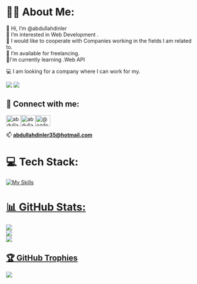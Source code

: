 # 👨‍💻 About Me:
👋 Hi, I’m @abdullahdinler<br>👀 I’m interested in Web Development .<br>💞️ I would like to cooperate with Companies working in the fields I am related to.<br>🤝 I’m available for freelancing.<br>  🌱I'm currently learning .Web API<br>
                   
💻 I am looking for a company where I can work for my.


[![](https://visitcount.itsvg.in/api?id=abdullahdinler&icon=0&color=1)](https://visitcount.itsvg.in)
<img src="https://komarev.com/ghpvc/?username=abdullahdinler&color=red&style=for-the-badge">
## 📩 Connect with me:

<p align="left">
  <a href="https://linkedin.com/in/abdullahdinler/" target="blank"><img align="center" src="https://raw.githubusercontent.com/rahuldkjain/github-profile-readme-generator/master/src/images/icons/Social/linked-in-alt.svg" alt="abdullahdinler" height="30" width="40" /></a><a href="https://www.instagram.com/abdullahdinlerx" target="blank"><img align="center" src="https://raw.githubusercontent.com/rahuldkjain/github-profile-readme-generator/master/src/images/icons/Social/instagram.svg" alt="abdullahdinler" height="30" width="40" /></a><a href="https://github.com/abdullahdinler" target="blank"><img align="center" src="https://raw.githubusercontent.com/rahuldkjain/github-profile-readme-generator/master/src/images/icons/Social/github.svg" alt="@ozdoan" height="30" width="40" /></a>

📫 **abdullahdinler35@hotmail.com**

# 💻 Tech Stack:

[![My Skills](https://skillicons.dev/icons?i=cs,dotnet,mysql,html,css,js,bootstrap,wordpress)](https://skillicons.dev)
<a href="https://www.w3schools.com/cs/" target="_blank" rel="noreferrer">


# 📊 GitHub Stats:
![](https://github-readme-stats.vercel.app/api?username=abdullahdinler&theme=radical&hide_border=false&include_all_commits=true&count_private=true)<br/>
![](https://github-readme-streak-stats.herokuapp.com/?user=abdullahdinler&theme=radical&hide_border=false)<br/>
![](https://github-readme-stats.vercel.app/api/top-langs/?username=abdullahdinler&theme=radical&hide_border=false&include_all_commits=true&count_private=true&layout=compact)

## 🏆 GitHub Trophies
![](https://github-profile-trophy.vercel.app/?username=abdullahdinler&theme=discord&no-frame=false&no-bg=true&margin-w=4)


